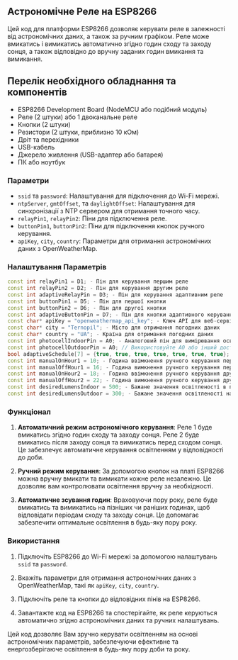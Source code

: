 ## Астрономічне Реле на ESP8266

Цей код для платформи ESP8266 дозволяє керувати реле в залежності від астрономічних даних, а також за ручним графіком. Реле може вмикатись і вимикатись автоматично згідно годин сходу та заходу сонця, а також відповідно до вручну заданих годин вмикання та вимикання.

## Перелік необхідного обладнання та компонентів

- ESP8266 Development Board (NodeMCU або подібний модуль)
- Реле (2 штуки) або 1 двоканальне реле
- Кнопки (2 штуки)
- Резистори (2 штуки, приблизно 10 кОм)
- Дріт та перехідники
- USB-кабель
- Джерело живлення (USB-адаптер або батарея)
- ПК або ноутбук

### Параметри

- `ssid` та `password`: Налаштування для підключення до Wi-Fi мережі.
- `ntpServer`, `gmtOffset`, та `daylightOffset`: Налаштування для синхронізації з NTP сервером для отримання точного часу.
- `relayPin1`, `relayPin2`: Піни для підключення реле.
- `buttonPin1`, `buttonPin2`: Піни для підключення кнопок ручного керування.
- `apiKey`, `city`, `country`: Параметри для отримання астрономічних даних з OpenWeatherMap.

### Налаштування Параметрів

```cpp
const int relayPin1 = D1; - Пін для керування першим реле
const int relayPin2 = D2; - Пін для керування другим реле
const int adaptiveRelayPin = D3; - Пін для керування адаптивним реле
const int buttonPin1 = D5; - Пін для першої кнопки
const int buttonPin2 = D6; - Пін для другої кнопки
const int adaptiveButtonPin = D7; - Пін для кнопки адаптивного керування
const char* apiKey = "openweathermap_api_key"; - Ключ API для веб-сервісу OpenWeatherMap
const char* city = "Ternopil"; - Місто для отримання погодних даних
const char* country = "UA"; - Країна для отримання погодних даних
const int photocellIndoorPin = A0; - Аналоговий пін для вимірювання освітленості в приміщенні
const int photocellOutdoorPin = A0; // Використовуйте A0 або інший доступний аналоговий пін - Аналоговий пін для вимірювання освітленості на вулиці
bool adaptiveSchedule[7] = {true, true, true, true, true, true, true}; - Розклад для адаптивного керування, де true вказує на активність для кожного дня тижня
const int manualOnHour1 = 10; - Година ввімкнення ручного керування першим реле
const int manualOffHour1 = 16; - Година вимкнення ручного керування першим реле
const int manualOnHour2 = 18; - Година ввімкнення ручного керування другим реле
const int manualOffHour2 = 22; - Година вимкнення ручного керування другим реле
const int desiredLumensIndoor = 500; - Бажане значення освітленості в приміщенні
const int desiredLumensOutdoor = 300; - Бажане значення освітленості на вулиці
```
### Функціонал

1. **Автоматичний режим астрономічного керування**: Реле 1 буде вмикатись згідно годин сходу та заходу сонця. Реле 2 буде вмикатись після заходу сонця та вимикатись перед сходом сонця. Це забезпечує автоматичне керування освітленням у відповідності до доби.

2. **Ручний режим керування**: За допомогою кнопок на платі ESP8266 можна вручну вмикати та вимикати кожне реле незалежно. Це дозволяє вам контролювати освітлення вручну за необхідності.

3. **Автоматичне зсування годин**: Враховуючи пору року, реле буде вмикатись та вимикатись на пізніших чи раніших годинах, щоб відповідати періодам сходу та заходу сонця. Це допомагає забезпечити оптимальне освітлення в будь-яку пору року.

### Використання

1. Підключіть ESP8266 до Wi-Fi мережі за допомогою налаштувань `ssid` та `password`.

2. Вкажіть параметри для отримання астрономічних даних з OpenWeatherMap, такі як `apiKey`, `city`, `country`.

3. Підключіть реле та кнопки до відповідних пінів на ESP8266.

4. Завантажте код на ESP8266 та спостерігайте, як реле керуються автоматично згідно астрономічних даних та ручних налаштувань.

Цей код дозволяє Вам зручно керувати освітленням на основі астрономічних параметрів, забезпечуючи ефективне та енергозберігаюче освітлення в будь-яку пору доби та року.

